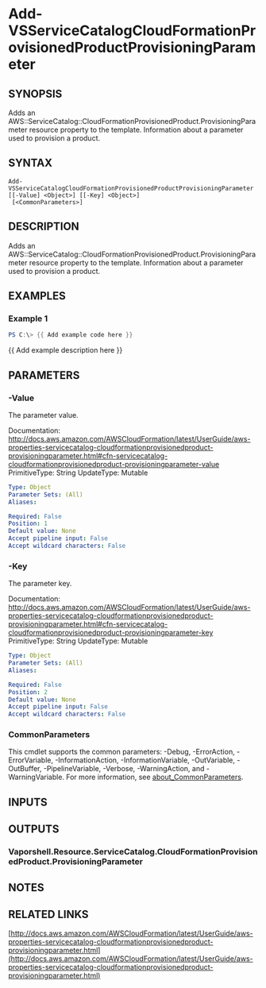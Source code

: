 # Add-VSServiceCatalogCloudFormationProvisionedProductProvisioningParameter

## SYNOPSIS
Adds an AWS::ServiceCatalog::CloudFormationProvisionedProduct.ProvisioningParameter resource property to the template.
Information about a parameter used to provision a product.

## SYNTAX

```
Add-VSServiceCatalogCloudFormationProvisionedProductProvisioningParameter [[-Value] <Object>] [[-Key] <Object>]
 [<CommonParameters>]
```

## DESCRIPTION
Adds an AWS::ServiceCatalog::CloudFormationProvisionedProduct.ProvisioningParameter resource property to the template.
Information about a parameter used to provision a product.

## EXAMPLES

### Example 1
```powershell
PS C:\> {{ Add example code here }}
```

{{ Add example description here }}

## PARAMETERS

### -Value
The parameter value.

Documentation: http://docs.aws.amazon.com/AWSCloudFormation/latest/UserGuide/aws-properties-servicecatalog-cloudformationprovisionedproduct-provisioningparameter.html#cfn-servicecatalog-cloudformationprovisionedproduct-provisioningparameter-value
PrimitiveType: String
UpdateType: Mutable

```yaml
Type: Object
Parameter Sets: (All)
Aliases:

Required: False
Position: 1
Default value: None
Accept pipeline input: False
Accept wildcard characters: False
```

### -Key
The parameter key.

Documentation: http://docs.aws.amazon.com/AWSCloudFormation/latest/UserGuide/aws-properties-servicecatalog-cloudformationprovisionedproduct-provisioningparameter.html#cfn-servicecatalog-cloudformationprovisionedproduct-provisioningparameter-key
PrimitiveType: String
UpdateType: Mutable

```yaml
Type: Object
Parameter Sets: (All)
Aliases:

Required: False
Position: 2
Default value: None
Accept pipeline input: False
Accept wildcard characters: False
```

### CommonParameters
This cmdlet supports the common parameters: -Debug, -ErrorAction, -ErrorVariable, -InformationAction, -InformationVariable, -OutVariable, -OutBuffer, -PipelineVariable, -Verbose, -WarningAction, and -WarningVariable. For more information, see [about_CommonParameters](http://go.microsoft.com/fwlink/?LinkID=113216).

## INPUTS

## OUTPUTS

### Vaporshell.Resource.ServiceCatalog.CloudFormationProvisionedProduct.ProvisioningParameter
## NOTES

## RELATED LINKS

[http://docs.aws.amazon.com/AWSCloudFormation/latest/UserGuide/aws-properties-servicecatalog-cloudformationprovisionedproduct-provisioningparameter.html](http://docs.aws.amazon.com/AWSCloudFormation/latest/UserGuide/aws-properties-servicecatalog-cloudformationprovisionedproduct-provisioningparameter.html)

